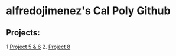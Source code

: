# alfredojimenez's Cal Poly Github
## Projects:

1 [Project 5 & 6](https://github.com/alfredoj11/alfredojimenez/blob/main/Project%205%20and%206.pdf)
2. [Project 8](file:///C:/Users/19092/Downloads/Project%208%20model%20exploration.pdf)
